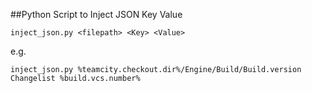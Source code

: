 ##Python Script to Inject JSON Key Value

`inject_json.py <filepath> <Key> <Value>`

e.g.

`inject_json.py %teamcity.checkout.dir%/Engine/Build/Build.version Changelist %build.vcs.number%`
